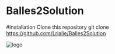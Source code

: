 # Balles2Solution



#Installation
Clone this repository
git clone  https://github.com/Lrlalie/Balles2Solution

![logo](BALLES.gif)
